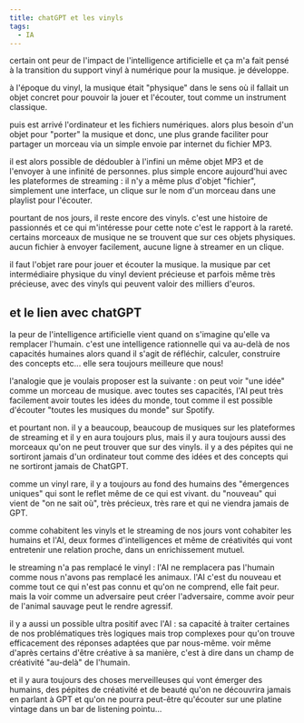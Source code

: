 ```yaml
---
title: chatGPT et les vinyls
tags:
  - IA
---
```


certain ont peur de l'impact de l'intelligence artificielle et ça m'a fait pensé à la transition du support vinyl à numérique pour la musique. je développe.

à l'époque du vinyl, la musique était "physique" dans le sens où il fallait un objet concret pour pouvoir la jouer et l'écouter, tout comme un instrument classique.

puis est arrivé l'ordinateur et les fichiers numériques. alors plus besoin d'un objet pour "porter" la musique et donc, une plus grande faciliter pour partager un morceau via un simple envoie par internet du fichier MP3.

il est alors possible de dédoubler à l'infini un même objet MP3 et de l'envoyer à une infinité de personnes. plus simple encore aujourd'hui avec les plateformes de streaming : il n'y a même plus d'objet "fichier", simplement une interface, un clique sur le nom d'un morceau dans une playlist pour l'écouter.

pourtant de nos jours, il reste encore des vinyls. c'est une histoire de passionnés et ce qui m'intéresse pour cette note c'est le rapport à la rareté. certains morceaux de musique ne se trouvent que sur ces objets physiques. aucun fichier à envoyer facilement, aucune ligne à streamer en un clique.

il faut l'objet rare pour jouer et écouter la musique. la musique par cet intermédiaire physique du vinyl devient précieuse et parfois même très précieuse, avec des vinyls qui peuvent valoir des milliers d'euros.

## et le lien avec chatGPT

la peur de l'intelligence artificielle vient quand on s'imagine qu'elle va remplacer l'humain. c'est une intelligence rationnelle qui va au-delà de nos capacités humaines alors quand il s'agit de réfléchir, calculer, construire des concepts etc... elle sera toujours meilleure que nous!

l'analogie que je voulais proposer est la suivante : on peut voir "une idée" comme un morceau de musique. avec toutes ses capacités, l'AI peut très facilement avoir toutes les idées du monde, tout comme il est possible d'écouter "toutes les musiques du monde" sur Spotify.

et pourtant non. il y a beaucoup, beaucoup de musiques sur les plateformes de streaming et il y en aura toujours plus, mais il y aura toujours aussi des morceaux qu'on ne peut trouver que sur des vinyls. 
il y a des pépites qui ne sortiront jamais d'un ordinateur tout comme des idées et des concepts qui ne sortiront jamais de ChatGPT.

comme un vinyl rare, il y a toujours au fond des humains des "émergences uniques" qui sont le reflet même de ce qui est vivant. du "nouveau" qui vient de "on ne sait où", très précieux, très rare et qui ne viendra jamais de GPT.

comme cohabitent les vinyls et le streaming de nos jours vont cohabiter les humains et l'AI, deux formes d'intelligences et même de créativités qui vont entretenir une relation proche, dans un enrichissement mutuel.

le streaming n'a pas remplacé le vinyl : l'AI ne remplacera pas l'humain comme nous n'avons pas remplacé les animaux. 
l'AI c'est du nouveau et comme tout ce qui n'est pas connu et qu'on ne comprend, elle fait peur. mais la voir comme un adversaire peut créer l'adversaire, comme avoir peur de l'animal sauvage peut le rendre agressif.

il y a aussi un possible ultra positif avec l'AI : sa capacité à traiter certaines de nos problématiques très logiques mais trop complexes pour qu'on trouve efficacement des réponses adaptées que par nous-même. voir même d'après certains d'être créative à sa manière, c'est à dire dans un champ de créativité "au-delà" de l'humain.

et il y aura toujours des choses merveilleuses qui vont émerger des humains, des pépites de créativité et de beauté qu'on ne découvrira jamais en parlant à GPT et qu'on ne pourra peut-être qu'écouter sur une platine vintage dans un bar de listening pointu...